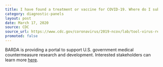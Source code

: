 ```yaml
---
title: I have found a treatment or vaccine for COVID-19. Where do I submit my idea?
category: diagnostic-panels
layout: post
date: March 17, 2020
source: CDC
source_url: https://www.cdc.gov/coronavirus/2019-ncov/lab/tool-virus-requests.html
promoted: false
---
```


BARDA is providing a portal to support U.S. government medical countermeasure research and development. Interested stakeholders can learn more [here](https://medicalcountermeasures.gov/app/barda/coronavirus.aspx).
